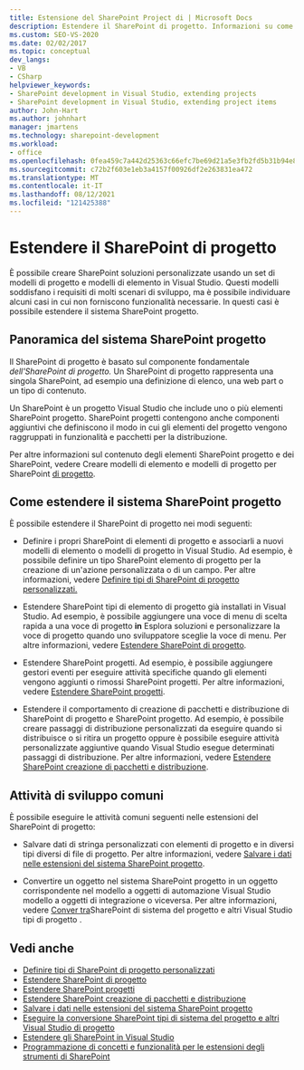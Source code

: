 ```yaml
---
title: Estensione del SharePoint Project di | Microsoft Docs
description: Estendere il SharePoint di progetto. Informazioni su come estendere il SharePoint di progetto. Informazioni su attività di sviluppo comuni.
ms.custom: SEO-VS-2020
ms.date: 02/02/2017
ms.topic: conceptual
dev_langs:
- VB
- CSharp
helpviewer_keywords:
- SharePoint development in Visual Studio, extending projects
- SharePoint development in Visual Studio, extending project items
author: John-Hart
ms.author: johnhart
manager: jmartens
ms.technology: sharepoint-development
ms.workload:
- office
ms.openlocfilehash: 0fea459c7a442d25363c66efc7be69d21a5e3fb2fd5b31b94e8f09665415d872
ms.sourcegitcommit: c72b2f603e1eb3a4157f00926df2e263831ea472
ms.translationtype: MT
ms.contentlocale: it-IT
ms.lasthandoff: 08/12/2021
ms.locfileid: "121425388"
---
```

# <a name="extend-the-sharepoint-project-system"></a>Estendere il SharePoint di progetto
  È possibile creare SharePoint soluzioni personalizzate usando un set di modelli di progetto e modelli di elemento in Visual Studio. Questi modelli soddisfano i requisiti di molti scenari di sviluppo, ma è possibile individuare alcuni casi in cui non forniscono funzionalità necessarie. In questi casi è possibile estendere il sistema SharePoint progetto.

## <a name="overview-of-the-sharepoint-project-system"></a>Panoramica del sistema SharePoint progetto
 Il SharePoint di progetto è basato sul componente fondamentale *dell'SharePoint di progetto.* Un SharePoint di progetto rappresenta una singola SharePoint, ad esempio una definizione di elenco, una web part o un tipo di contenuto.

 Un SharePoint è un progetto Visual Studio che include uno o più elementi SharePoint progetto. SharePoint progetti contengono anche componenti aggiuntivi che definiscono il modo in cui gli elementi del progetto vengono raggruppati in funzionalità e pacchetti per la distribuzione.

 Per altre informazioni sul contenuto degli elementi SharePoint progetto e dei SharePoint, vedere Creare modelli di elemento e modelli di progetto per SharePoint [di progetto](../sharepoint/creating-item-templates-and-project-templates-for-sharepoint-project-items.md).

## <a name="how-to-extend-the-sharepoint-project-system"></a>Come estendere il sistema SharePoint progetto
 È possibile estendere il SharePoint di progetto nei modi seguenti:

- Definire i propri SharePoint di elementi di progetto e associarli a nuovi modelli di elemento o modelli di progetto in Visual Studio. Ad esempio, è possibile definire un tipo SharePoint elemento di progetto per la creazione di un'azione personalizzata o di un campo. Per altre informazioni, vedere [Definire tipi di SharePoint di progetto personalizzati.](../sharepoint/defining-custom-sharepoint-project-item-types.md)

- Estendere SharePoint tipi di elemento di progetto già installati in Visual Studio. Ad esempio, è possibile aggiungere una voce di menu di scelta rapida a una voce di progetto **in** Esplora soluzioni e personalizzare la voce di progetto quando uno sviluppatore sceglie la voce di menu. Per altre informazioni, vedere [Estendere SharePoint di progetto](../sharepoint/extending-sharepoint-project-items.md).

- Estendere SharePoint progetti. Ad esempio, è possibile aggiungere gestori eventi per eseguire attività specifiche quando gli elementi vengono aggiunti o rimossi SharePoint progetti. Per altre informazioni, vedere [Estendere SharePoint progetti](../sharepoint/extending-sharepoint-projects.md).

- Estendere il comportamento di creazione di pacchetti e distribuzione di SharePoint di progetto e SharePoint progetto. Ad esempio, è possibile creare passaggi di distribuzione personalizzati da eseguire quando si distribuisce o si ritira un progetto oppure è possibile eseguire attività personalizzate aggiuntive quando Visual Studio esegue determinati passaggi di distribuzione. Per altre informazioni, vedere [Estendere SharePoint creazione di pacchetti e distribuzione](../sharepoint/extending-sharepoint-packaging-and-deployment.md).

## <a name="common-development-tasks"></a>Attività di sviluppo comuni
 È possibile eseguire le attività comuni seguenti nelle estensioni del SharePoint di progetto:

- Salvare dati di stringa personalizzati con elementi di progetto e in diversi tipi diversi di file di progetto. Per altre informazioni, vedere [Salvare i dati nelle estensioni del sistema SharePoint progetto](../sharepoint/saving-data-in-extensions-of-the-sharepoint-project-system.md).

- Convertire un oggetto nel sistema SharePoint progetto in un oggetto corrispondente nel modello a oggetti di automazione Visual Studio modello a oggetti di integrazione o viceversa. Per altre informazioni, vedere [Conver tra](../sharepoint/converting-between-sharepoint-project-system-types-and-other-visual-studio-project-types.md)SharePoint di sistema del progetto e altri Visual Studio tipi di progetto .

## <a name="see-also"></a>Vedi anche
- [Definire tipi di SharePoint di progetto personalizzati](../sharepoint/defining-custom-sharepoint-project-item-types.md)
- [Estendere SharePoint di progetto](../sharepoint/extending-sharepoint-project-items.md)
- [Estendere SharePoint progetti](../sharepoint/extending-sharepoint-projects.md)
- [Estendere SharePoint creazione di pacchetti e distribuzione](../sharepoint/extending-sharepoint-packaging-and-deployment.md)
- [Salvare i dati nelle estensioni del sistema SharePoint progetto](../sharepoint/saving-data-in-extensions-of-the-sharepoint-project-system.md)
- [Eseguire la conversione SharePoint tipi di sistema del progetto e altri Visual Studio di progetto](../sharepoint/converting-between-sharepoint-project-system-types-and-other-visual-studio-project-types.md)
- [Estendere gli SharePoint in Visual Studio](../sharepoint/extending-the-sharepoint-tools-in-visual-studio.md)
- [Programmazione di concetti e funzionalità per le estensioni degli strumenti di SharePoint](../sharepoint/programming-concepts-and-features-for-sharepoint-tools-extensions.md)
